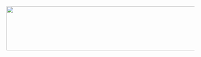 
<a href="https://github.com/devxb/gitanimals">
  <img
    src="https://render.gitanimals.org/lines/eldoradodo?pet-id=587959539894169289"
    width="600"
    height="120"
  />
</a>
  
